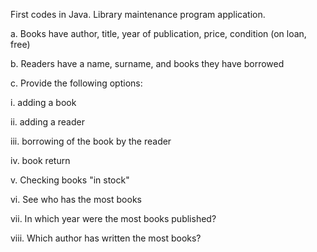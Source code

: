 First codes in Java. Library maintenance program application. 

a. Books have author, title, year of publication, price, condition (on loan, free)

b. Readers have a name, surname, and books they have borrowed

c. Provide the following options:

i. adding a book

ii. adding a reader

iii. borrowing of the book by the reader

iv. book return

v. Checking books "in stock"

vi. See who has the most books

vii. In which year were the most books published?

viii. Which author has written the most books?
